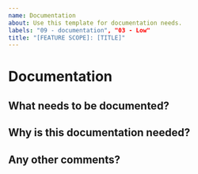 ```yaml
---
name: Documentation
about: Use this template for documentation needs.
labels: "09 - documentation", "03 - Low"
title: "[FEATURE SCOPE]: [TITLE]"
---
```


<!--
# Instructions
Labels for change type and priority are automatically assigned at the time of creation. 
**The default priority is Low. Please change the priority label if this requires more attention.**

Here are suggestions to help you set the correct priority but changes can be made at your discretion.

If this task is related to:  
  - Current series objectives
  - Next major release objectives
please set the priority to High.

If this task does not meet the above criteria but is more important,
please set the priority to Medium. 
-->

# Documentation

## What needs to be documented?

## Why is this documentation needed? 

## Any other comments?


